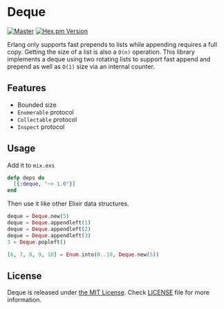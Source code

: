 # Deque

[![Master](https://travis-ci.org/hammerandchisel/deque.svg?branch=master)](https://travis-ci.org/hammerandchisel/deque)
[![Hex.pm Version](http://img.shields.io/hexpm/v/deque.svg?style=flat)](https://hex.pm/packages/deque)

Erlang only supports fast prepends to lists while appending requires a full copy. Getting the size of a list is also a
`O(n)` operation. This library implements a deque using two rotating lists to support fast append and prepend as well as
`O(1)` size via an internal counter.

## Features

- Bounded size
- `Enumerable` protocol
- `Collectable` protocol
- `Inspect` protocol

## Usage

Add it to `mix.exs`

```elixir
defp deps do
  [{:deque, "~> 1.0"}]
end
```

Then use it like other Elixir data structures.

```elixir
deque = Deque.new(5)
deque = Deque.appendleft(1)
deque = Deque.appendleft(2)
deque = Deque.appendleft(3)
3 = Deque.popleft()

[6, 7, 8, 9, 10] = Enum.into(0..10, Deque.new(5))
```

## License

Deque is released under [the MIT License](LICENSE).
Check [LICENSE](LICENSE) file for more information.